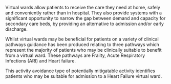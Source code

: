 Virtual wards allow patients to receive the care they need at home, safely and conveniently rather than in hospital.
They also provide systems with a significant opportunity to narrow the gap between demand and capacity for secondary care beds, by providing an alternative to admission and/or early discharge.

Whilst virtual wards may be beneficial for patients on a variety of clinical pathways guidance has been produced relating to three pathways which represent the majority of patients who may be clinically suitable to benefit from a virtual ward.
These pathways are Frailty, Acute Respiratory Infections (ARI) and Heart failure.

This activity avoidance type of potentially mitigatable activity identifies patients who may be suitable for admission to a Heart Failure virtual ward.